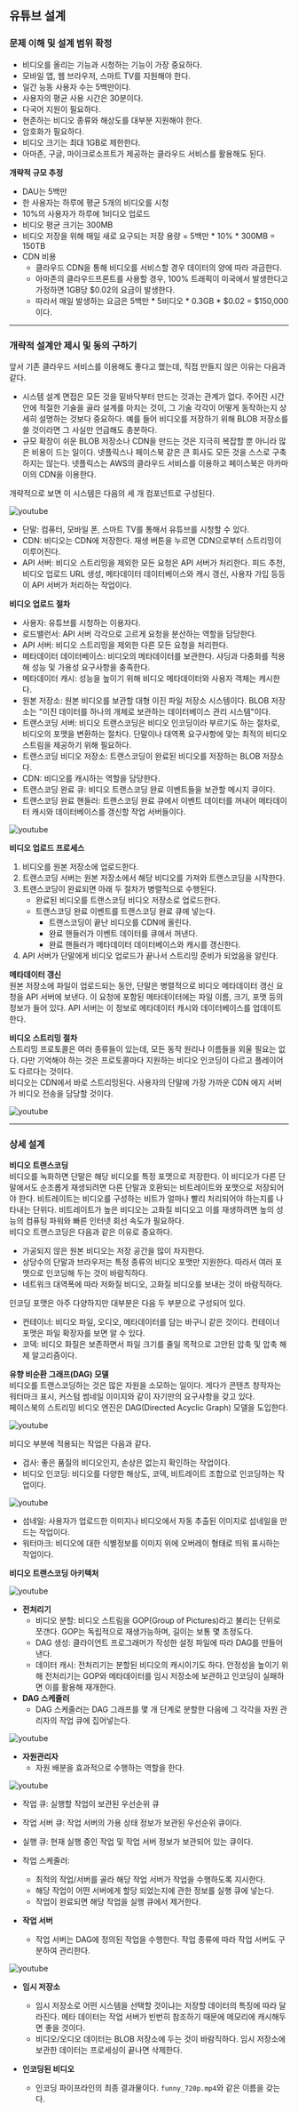 ## 유튜브 설계

### 문제 이해 및 설계 범위 확정
- 비디오를 올리는 기능과 시청하는 기능이 가장 중요하다.
- 모바일 앱, 웹 브라우저, 스마트 TV를 지원해야 한다.
- 일간 능동 사용자 수는 5백만이다.
- 사용자의 평균 사용 시간은 30분이다.
- 다국어 지원이 필요하다.
- 현존하는 비디오 종류와 해상도를 대부분 지원해야 한다.
- 암호화가 필요하다.
- 비디오 크기는 최대 1GB로 제한한다.
- 아마존, 구글, 마이크로소프트가 제공하는 클라우드 서비스를 활용해도 된다.

**개략적 규모 추정**  
- DAU는 5백만
- 한 사용자는 하루에 평균 5개의 비디오를 시청
- 10%의 사용자가 하루에 1비디오 업로드
- 비디오 평균 크기는 300MB
- 비디오 저장을 위해 매일 새로 요구되는 저장 용량 = 5백만 * 10% * 300MB = 150TB
- CDN 비용
  - 클라우드 CDN을 통해 비디오를 서비스할 경우 데이터의 양에 따라 과금한다.
  - 아마존의 클라우드프론트를 사용할 경우, 100% 트래픽이 미국에서 발생한다고 가정하면 1GB당 $0.02의 요금이 발생한다.
  - 따라서 매일 발생하는 요금은 5백만 * 5비디오 * 0.3GB * $0.02 = $150,000이다.

---

### 개략적 설계안 제시 및 동의 구하기
앞서 기존 클라우드 서비스를 이용해도 좋다고 했는데, 직접 만들지 않은 이유는 다음과 같다.  

- 시스템 설계 면접은 모든 것을 밑바닥부터 만드는 것과는 관계가 없다. 주어진 시간 안에 적절한 기술을 골라 설계를 마치는 것이, 그 기술 각각이 어떻게 동작하는지 상세히 설명하는 것보다 중요하다. 예를 들어 비디오를 저장하기 위해 BLOB 저장소를 쓸 것이라면 그 사실만 언급해도 충분하다.
- 규모 확장이 쉬운 BLOB 저장소나 CDN을 만드는 것은 지극히 복잡할 뿐 아니라 많은 비용이 드는 일이다. 넷플릭스나 페이스북 같은 큰 회사도 모든 것을 스스로 구축하지는 않는다. 넷플릭스는 AWS의 클라우드 서비스를 이용하고 페이스북은 아카마이의 CDN을 이용한다.

개략적으로 보면 이 시스템은 다음의 세 개 컴포넌트로 구성된다.  

![youtube](../../image/youtube1.png)  

- 단말: 컴퓨터, 모바일 폰, 스마트 TV를 통해서 유튜브를 시청할 수 있다.
- CDN: 비디오는 CDN에 저장한다. 재생 버튼을 누르면 CDN으로부터 스트리밍이 이루어진다.
- API 서버: 비디오 스트리밍을 제외한 모든 요청은 API 서버가 처리한다. 피드 추천, 비디오 업로드 URL 생성, 메타데이터 데이터베이스와 캐시 갱신, 사용자 가입 등등이 API 서버가 처리하는 작업이다.

**비디오 업로드 절차**  
- 사용자: 유튜브를 시청하는 이용자다.
- 로드밸런서: API 서버 각각으로 고르게 요청을 분산하는 역할을 담당한다.
- API 서버: 비디오 스트리밍을 제외한 다른 모든 요청을 처리한다.
- 메타데이터 데이터베이스: 비디오의 메타데이터를 보관한다. 샤딩과 다중화를 적용해 성능 및 가용성 요구사항을 충족한다.
- 메타데이터 캐시: 성능을 높이기 위해 비디오 메타데이터와 사용자 객체는 캐시한다.
- 원본 저장소: 원본 비디오를 보관할 대형 이진 파일 저장소 시스템이다. BLOB 저장소는 "이진 데이터를 하나의 개체로 보관하는 데이터베이스 관리 시스템"이다.
- 트랜스코딩 서버: 비디오 트랜스코딩은 비디오 인코딩이라 부르기도 하는 절차로, 비디오의 포맷을 변환하는 절차다. 단말이나 대역폭 요구사항에 맞는 최적의 비디오 스트림을 제공하기 위해 필요하다.
- 트랜스코딩 비디오 저장소: 트랜스코딩이 완료된 비디오를 저장하는 BLOB 저장소다.
- CDN: 비디오를 캐시하는 역할을 담당한다.
- 트랜스코딩 완료 큐: 비디오 트랜스코딩 완료 이벤트들을 보관할 메시지 큐이다.
- 트랜스코딩 완료 핸들러: 트랜스코딩 완료 큐에서 이벤트 데이터를 꺼내어 메타데이터 캐시와 데이터베이스를 갱신할 작업 서버들이다.

![youtube](../../image/youtube2.png)  

**비디오 업로드 프로세스**  
1. 비디오를 원본 저장소에 업로드한다.
2. 트랜스코딩 서버는 원본 저장소에서 해당 비디오를 가져와 트랜스코딩을 시작한다.
3. 트랜스코딩이 완료되면 아래 두 절차가 병렬적으로 수행된다.
   - 완료된 비디오를 트랜스코딩 비디오 저장소로 업로드한다.
   - 트랜스코딩 완료 이벤트를 트랜스코딩 완료 큐에 넣는다.
     - 트랜스코딩이 끝난 비디오를 CDN에 올린다.
     - 완료 핸들러가 이벤트 데이터를 큐에서 꺼낸다.
     - 완료 핸들러가 메타데이터 데이터베이스와 캐시를 갱신한다.
4. API 서버가 단말에게 비디오 업로드가 끝나서 스트리밍 준비가 되었음을 알린다.

**메타데이터 갱신**  
원본 저장소에 파일이 업로드되는 동안, 단말은 병렬적으로 비디오 메타데이터 갱신 요청을 API 서버에 보낸다. 이 요청에 포함된 메타데이터에는 파일 이름, 크기, 포맷 등의 정보가 들어 있다. API 서버는 이 정보로 메타데이터 캐시와 데이터베이스를 업데이트 한다.

**비디오 스트리밍 절차**  
스트리밍 프로토콜은 여러 종류들이 있는데, 모든 동작 원리나 이름들을 외울 필요는 없다. 다만 기억해야 하는 것은 프로토콜마다 지원하는 비디오 인코딩이 다르고 플레이어도 다르다는 것이다.  
비디오는 CDN에서 바로 스트리밍된다. 사용자의 단말에 가장 가까운 CDN 에지 서버가 비디오 전송을 담당할 것이다.  

![youtube](../../image/youtube3.png)  

---

### 상세 설계

**비디오 트랜스코딩**  
비디오를 녹화하면 단말은 해당 비디오를 특정 포맷으로 저장한다. 이 비디오가 다른 단말에서도 순조롭게 재생되려면 다른 단말과 호환되는 비트레이트와 포맷으로 저장되어야 한다. 비트레이트는 비디오를 구성하는 비트가 얼마나 빨리 처리되어야 하는지를 나타내는 단위다. 비트레이트가 높은 비디오는 고화질 비디오고 이를 재생하려면 높의 성능의 컴퓨팅 파워와 빠른 인터넷 회선 속도가 필요하다.  
비디오 트랜스코딩은 다음과 같은 이유로 중요하다.  
- 가공되지 않은 원본 비디오는 저장 공간을 많이 차지한다.
- 상당수의 단말과 브라우저는 특정 종류의 비디오 포맷만 지원한다. 따라서 여러 포맷으로 인코딩해 두는 것이 바람직하다.
- 네트워크 대역폭에 따라 저화질 비디오, 고화질 비디오를 보내는 것이 바람직하다.

인코딩 포맷은 아주 다양하지만 대부분은 다음 두 부분으로 구성되어 있다.  
- 컨테이너: 비디오 파일, 오디오, 메타데이터를 담는 바구니 같은 것이다. 컨테이너 포맷은 파일 확장자를 보면 알 수 있다.
- 코덱: 비디오 화질은 보존하면서 파일 크기를 줄일 목적으로 고안된 압축 및 압축 해제 알고리즘이다.

**유향 비순환 그래프(DAG) 모델**  
비디오를 트랜스코딩하는 것은 많은 자원을 소모하는 일이다. 게다가 콘텐츠 창작자는 워터마크 표시, 커스텀 썸네일 이미지와 같이 자기만의 요구사항을 갖고 있다.  
페이스북의 스트리밍 비디오 엔진은 DAG(Directed Acyclic Graph) 모델을 도입한다.

![youtube](../../image/youtube4.png)   

비디오 부분에 적용되는 작업은 다음과 같다.  
- 검사: 좋은 품질의 비디오인지, 손상은 없는지 확인하는 작업이다.
- 비디오 인코딩: 비디오를 다양한 해상도, 코덱, 비트레이트 조합으로 인코딩하는 작업이다.  

![youtube](../../image/youtube5.png)   

- 섬네일: 사용자가 업로드한 이미지나 비디오에서 자동 추출된 이미지로 섬네일을 만드는 작업이다.
- 워터마크: 비디오에 대한 식별정보를 이미지 위에 오버레이 형태로 띄워 표시하는 작업이다.

**비디오 트랜스코딩 아키텍처**  

![youtube](../../image/youtube6.png)

- **전처리기**
  - 비디오 분할: 비디오 스트림을 GOP(Group of Pictures)라고 불리는 단위로 쪼갠다. GOP는 독립적으로 재생가능하며, 길이는 보통 몇 초정도다.
  - DAG 생성: 클라이언트 프로그래머가 작성한 설정 파일에 따라 DAG를 만들어낸다.
  - 데이터 캐시: 전처리기는 분할된 비디오의 캐시이기도 하다. 안정성을 높이기 위해 전처리기는 GOP와 메타데이터를 임시 저장소에 보관하고 인코딩이 실패하면 이를 활용해 재개한다.
- **DAG 스케줄러**
  - DAG 스케줄러는 DAG 그래프를 몇 개 단계로 분할한 다음에 그 각각을 자원 관리자의 작업 큐에 집어넣는다.

![youtube](../../image/youtube7.png)

- **자원관리자**
  - 자원 배분을 효과적으로 수행하는 역할을 한다.

![youtube](../../image/youtube8.png)

- 작업 큐: 실행할 작업이 보관된 우선순위 큐 
- 작업 서버 큐: 작업 서버의 가용 상태 정보가 보관된 우선순위 큐이다. 
- 실행 큐: 현재 실행 중인 작업 및 작업 서버 정보가 보관되어 있는 큐이다.
- 작업 스케줄러:
  - 최적의 작업/서버를 골라 해당 작업 서버가 작업을 수행하도록 지시한다. 
  - 해당 작업이 어떤 서버에게 할당 되었는지에 관한 정보를 실행 큐에 넣는다. 
  - 작업이 완료되면 해당 작업을 실행 큐에서 제거한다.

- **작업 서버**
  - 작업 서버는 DAG에 정의된 작업을 수행한다. 작업 종류에 따라 작업 서버도 구분하여 관리한다.

![youtube](../../image/youtube9.png)

- **임시 저장소**
  - 임시 저장소로 어떤 시스템을 선택할 것이냐는 저장할 데이터의 특징에 따라 달라진다. 메타 데이터는 작업 서버가 빈번히 참조하기 때문에 메모리에 캐시해두면 좋을 것이다.
  - 비디오/오디오 데이터는 BLOB 저장소에 두는 것이 바람직하다. 임시 저장소에 보관한 데이터는 프로세싱이 끝나면 삭제한다.

- **인코딩된 비디오**
  - 인코딩 파이프라인의 최종 결과물이다. `funny_720p.mp4`와 같은 이름을 갖는다.
